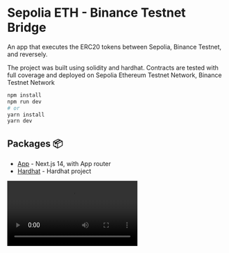 # Sepolia ETH - Binance Testnet Bridge

An app that executes the ERC20 tokens between Sepolia, Binance Testnet, and reversely.

The project was built using solidity and hardhat. Contracts are tested with full coverage and deployed on Sepolia Ethereum Testnet Network, Binance Testnet Network


```bash
npm install
npm run dev
# or
yarn install
yarn dev
```

## Packages 📦

- [App](./packages/app) - Next.js 14, with App router
- [Hardhat](./packages/hardhat/) - Hardhat project

![alt text](.img/screen-rec.mov)

